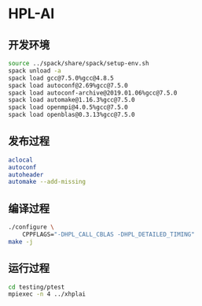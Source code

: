 # HPL-AI

## 开发环境

```bash
source ../spack/share/spack/setup-env.sh
spack unload -a
spack load gcc@7.5.0%gcc@4.8.5
spack load autoconf@2.69%gcc@7.5.0
spack load autoconf-archive@2019.01.06%gcc@7.5.0
spack load automake@1.16.3%gcc@7.5.0
spack load openmpi@4.0.5%gcc@7.5.0
spack load openblas@0.3.13%gcc@7.5.0
```

## 发布过程

```bash
aclocal
autoconf
autoheader
automake --add-missing
```

## 编译过程

```bash
./configure \
    CPPFLAGS="-DHPL_CALL_CBLAS -DHPL_DETAILED_TIMING"
make -j
```

## 运行过程

```bash
cd testing/ptest
mpiexec -n 4 ../xhplai
```
